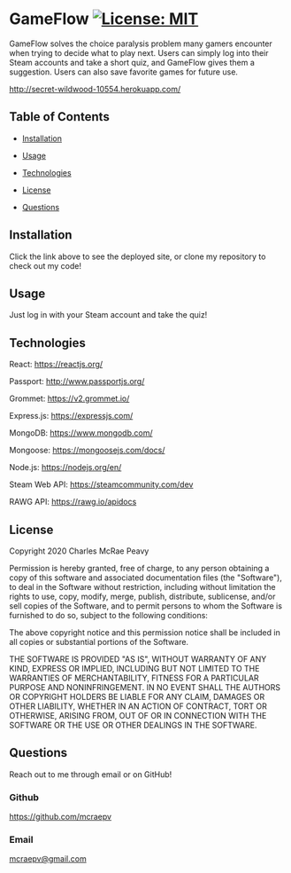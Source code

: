 # GameFlow [![License: MIT](https://img.shields.io/badge/License-MIT-yellow.svg)](https://opensource.org/licenses/MIT)

GameFlow solves the choice paralysis problem many gamers encounter when trying
to decide what to play next. Users can simply log into their Steam accounts and
take a short quiz, and GameFlow gives them a suggestion. Users can also save favorite 
games for future use.

http://secret-wildwood-10554.herokuapp.com/

## Table of Contents

- [Installation](#installation)

- [Usage](#usage)

- [Technologies](#technologies)

- [License](#license)

- [Questions](#questions)

## Installation

Click the link above to see the deployed site, or clone my repository to check
out my code!

## Usage

Just log in with your Steam account and take the quiz!

## Technologies

React: https://reactjs.org/

Passport: http://www.passportjs.org/

Grommet: https://v2.grommet.io/

Express.js: https://expressjs.com/

MongoDB: https://www.mongodb.com/

Mongoose: https://mongoosejs.com/docs/

Node.js: https://nodejs.org/en/

Steam Web API: https://steamcommunity.com/dev

RAWG API: https://rawg.io/apidocs


## License

Copyright 2020 Charles McRae Peavy

Permission is hereby granted, free of charge, to any person obtaining a copy of
this software and associated documentation files (the "Software"), to deal in
the Software without restriction, including without limitation the rights to
use, copy, modify, merge, publish, distribute, sublicense, and/or sell copies of
the Software, and to permit persons to whom the Software is furnished to do so,
subject to the following conditions:

The above copyright notice and this permission notice shall be included in all
copies or substantial portions of the Software.

THE SOFTWARE IS PROVIDED "AS IS", WITHOUT WARRANTY OF ANY KIND, EXPRESS OR
IMPLIED, INCLUDING BUT NOT LIMITED TO THE WARRANTIES OF MERCHANTABILITY, FITNESS
FOR A PARTICULAR PURPOSE AND NONINFRINGEMENT. IN NO EVENT SHALL THE AUTHORS OR
COPYRIGHT HOLDERS BE LIABLE FOR ANY CLAIM, DAMAGES OR OTHER LIABILITY, WHETHER
IN AN ACTION OF CONTRACT, TORT OR OTHERWISE, ARISING FROM, OUT OF OR IN
CONNECTION WITH THE SOFTWARE OR THE USE OR OTHER DEALINGS IN THE SOFTWARE.

## Questions

Reach out to me through email or on GitHub!

### Github

https://github.com/mcraepv

### Email

mcraepv@gmail.com
